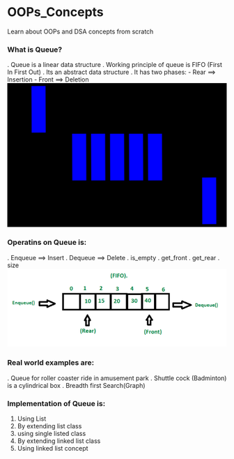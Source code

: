 # OOPs_Concepts
Learn about OOPs and DSA concepts from scratch

### What is Queue?
. Queue is a linear data structure
. Working principle of queue is FIFO (First In First Out)
. Its an abstract data structure
. It has two phases:
    - Rear ==> Insertion
    - Front ==> Deletion
![alt text](image.png)

### Operatins on Queue is:
. Enqueue ==> Insert
. Dequeue ==> Delete
. is_empty
. get_front
. get_rear
. size
![alt text](image-1.png)

### Real world examples are:
. Queue for roller coaster ride in amusement park
. Shuttle cock (Badminton) is a cylindrical box
. Breadth first Search(Graph)

### Implementation of Queue is:
1. Using List
2. By extending list class
3. using single listed class
4. By extending linked list class
5. Using linked list concept